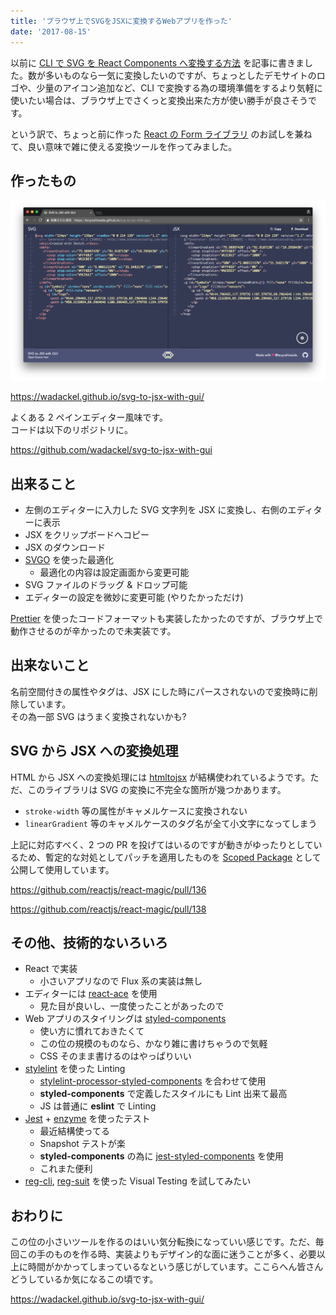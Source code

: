 ```yaml
---
title: 'ブラウザ上でSVGをJSXに変換するWebアプリを作った'
date: '2017-08-15'
---
```


以前に [CLI で SVG を React Components へ変換する方法](https://blog.wadackel.me/2016/react-svg-converter/) を記事に書きました。数が多いものなら一気に変換したいのですが、ちょっとしたデモサイトのロゴや、少量のアイコン追加など、CLI で変換する為の環境準備をするより気軽に使いたい場合は、ブラウザ上でさくっと変換出来た方が使い勝手が良さそうです。

という訳で、ちょっと前に作った [React の Form ライブラリ](https://blog.wadackel.me/2017/react-drip-form/) のお試しを兼ねて、良い意味で雑に使える変換ツールを作ってみました。

## 作ったもの

![スクリーンショット](screenshot.png)

https://wadackel.github.io/svg-to-jsx-with-gui/

よくある 2 ペインエディター風味です。  
コードは以下のリポジトリに。

https://github.com/wadackel/svg-to-jsx-with-gui

## 出来ること

- 左側のエディターに入力した SVG 文字列を JSX に変換し、右側のエディターに表示
- JSX をクリップボードへコピー
- JSX のダウンロード
- [SVGO](https://github.com/svg/svgo) を使った最適化
  - 最適化の内容は設定画面から変更可能
- SVG ファイルのドラッグ & ドロップ可能
- エディターの設定を微妙に変更可能 (やりたかっただけ)

[Prettier](https://github.com/prettier/prettier) を使ったコードフォーマットも実装したかったのですが、ブラウザ上で動作させるのが辛かったので未実装です。

## 出来ないこと

名前空間付きの属性やタグは、JSX にした時にパースされないので変換時に削除しています。  
その為一部 SVG はうまく変換されないかも?

## SVG から JSX への変換処理

HTML から JSX への変換処理には [htmltojsx](https://github.com/reactjs/react-magic/blob/master/README-htmltojsx.md) が結構使われているようです。ただ、このライブラリは SVG の変換に不完全な箇所が幾つかあります。

- `stroke-width` 等の属性がキャメルケースに変換されない
- `linearGradient` 等のキャメルケースのタグ名が全て小文字になってしまう

上記に対応すべく、2 つの PR を投げてはいるのですが動きがゆったりとしているため、暫定的な対処としてパッチを適用したものを [Scoped Package](https://github.com/wadackel/htmltojsx) として公開して使用しています。

https://github.com/reactjs/react-magic/pull/136

https://github.com/reactjs/react-magic/pull/138

## その他、技術的ないろいろ

- React で実装
  - 小さいアプリなので Flux 系の実装は無し
- エディターには [react-ace](https://github.com/securingsincity/react-ace) を使用
  - 見た目が良いし、一度使ったことがあったので
- Web アプリのスタイリングは [styled-components](https://github.com/styled-components/styled-components)
  - 使い方に慣れておきたくて
  - この位の規模のものなら、かなり雑に書けちゃうので気軽
  - CSS そのまま書けるのはやっぱりいい
- [stylelint](https://github.com/stylelint/stylelint) を使った Linting
  - [stylelint-processor-styled-components](https://github.com/styled-components/stylelint-processor-styled-components) を合わせて使用
  - **styled-components** で定義したスタイルにも Lint 出来て最高
  - JS は普通に **eslint** で Linting
- [Jest](https://github.com/facebook/jest) + [enzyme](https://github.com/airbnb/enzyme) を使ったテスト
  - 最近結構使ってる
  - Snapshot テストが楽
  - **styled-components** の為に [jest-styled-components](https://github.com/styled-components/jest-styled-components) を使用
  - これまた便利
- [reg-cli](https://github.com/reg-viz/reg-cli), [reg-suit](https://github.com/reg-viz/reg-suit) を使った Visual Testing を試してみたい

## おわりに

この位の小さいツールを作るのはいい気分転換になっていい感じです。ただ、毎回この手のものを作る時、実装よりもデザイン的な面に迷うことが多く、必要以上に時間がかかってしまっているなという感じがしています。ここらへん皆さんどうしているか気になるこの頃です。

https://wadackel.github.io/svg-to-jsx-with-gui/

